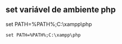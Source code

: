 ## set variável de ambiente php
set PATH=%PATH%;C:\xampp\php
```shell
set PATH=%PATH%;C:\xampp\php
```